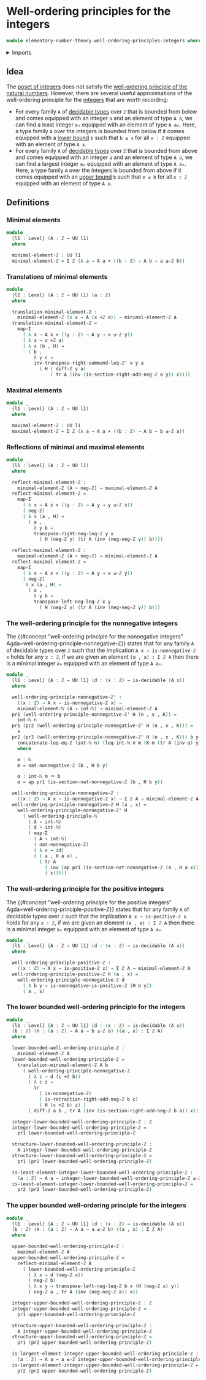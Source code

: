 # Well-ordering principles for the integers

```agda
module elementary-number-theory.well-ordering-principles-integers where
```

<details><summary>Imports</summary>

```agda
open import elementary-number-theory.addition-integers
open import elementary-number-theory.difference-integers
open import elementary-number-theory.inequality-integers
open import elementary-number-theory.integers
open import elementary-number-theory.natural-numbers
open import elementary-number-theory.nonnegative-integers
open import elementary-number-theory.positive-and-negative-integers
open import elementary-number-theory.positive-integers
open import elementary-number-theory.well-ordering-principle-natural-numbers

open import foundation.action-on-identifications-functions
open import foundation.cartesian-product-types
open import foundation.coproduct-types
open import foundation.decidable-types
open import foundation.dependent-pair-types
open import foundation.function-types
open import foundation.functoriality-dependent-pair-types
open import foundation.identity-types
open import foundation.transport-along-identifications
open import foundation.universe-levels
```

</details>

## Idea

The [poset of integers](elementary-number-theory.inequality-integers.md) does
not satisfy the
[well-ordering principle of the natural numbers](elementary-number-theory.well-ordering-principle-natural-numbers.md).
However, there are several useful approximations of the well-ordering principle
for the [integers](elementary-number-theory.integers.md) that are worth
recording:

- For every family `A` of [decidable types](foundation.decidable-types.md) over
  `ℤ` that is bounded from below and comes equipped with an integer `a` and an
  element of type `A a`, we can find a least integer `a₀` equipped with an
  element of type `A a₀`. Here, a type family `A` over the integers is bounded
  from below if it comes equipped with a
  [lower bound](order-theory.lower-bounds-posets.md) `b` such that `b ≤ x` for
  all `x : ℤ` equipped with an element of type `A x`.
- For every family `A` of [decidable types](foundation.decidable-types.md) over
  `ℤ` that is bounded from above and comes equipped with an integer `a` and an
  element of type `A a`, we can find a largest integer `a₀` equipped with an
  element of type `A a₀`. Here, a type family `A` over the integers is bounded
  from above if it comes equipped with an
  [upper bound](order-theory.lower-bounds-posets.md) `b` such that `x ≤ b` for
  all `x : ℤ` equipped with an element of type `A x`.

## Definitions

### Minimal elements

```agda
module _
  {l1 : Level} (A : ℤ → UU l1)
  where

  minimal-element-ℤ : UU l1
  minimal-element-ℤ = Σ ℤ (λ a → A a × ((b : ℤ) → A b → a ≤-ℤ b))
```

### Translations of minimal elements

```agda
module _
  {l1 : Level} (A : ℤ → UU l1) (a : ℤ)
  where

  translation-minimal-element-ℤ :
    minimal-element-ℤ (λ x → A (x +ℤ a)) → minimal-element-ℤ A
  translation-minimal-element-ℤ =
    map-Σ
      ( λ x → A x × ((y : ℤ) → A y → x ≤-ℤ y))
      ( λ x → x +ℤ a)
      ( λ x (b , H) →
        ( b ,
          λ y c →
          inv-transpose-right-summand-leq-ℤ' x y a
            ( H ( diff-ℤ y a)
                ( tr A (inv (is-section-right-add-neg-ℤ a y)) c))))
```

### Maximal elements

```agda
module _
  {l1 : Level} (A : ℤ → UU l1)
  where

  maximal-element-ℤ : UU l1
  maximal-element-ℤ = Σ ℤ (λ a → A a × ((b : ℤ) → A b → b ≤-ℤ a))
```

### Reflections of minimal and maximal elements

```agda
module _
  {l1 : Level} (A : ℤ → UU l1)
  where

  reflect-minimal-element-ℤ :
    minimal-element-ℤ (A ∘ neg-ℤ) → maximal-element-ℤ A
  reflect-minimal-element-ℤ =
    map-Σ
      ( λ x → A x × ((y : ℤ) → A y → y ≤-ℤ x))
      ( neg-ℤ)
      ( λ x (a , H) →
        ( a ,
          λ y b →
          transpose-right-neg-leq-ℤ y x
            ( H (neg-ℤ y) (tr A (inv (neg-neg-ℤ y)) b))))

  reflect-maximal-element-ℤ :
    maximal-element-ℤ (A ∘ neg-ℤ) → minimal-element-ℤ A
  reflect-maximal-element-ℤ =
    map-Σ
      ( λ x → A x × ((y : ℤ) → A y → x ≤-ℤ y))
      ( neg-ℤ)
       λ x (a , H) →
        ( a ,
          λ y b →
          transpose-left-neg-leq-ℤ x y
            ( H (neg-ℤ y) (tr A (inv (neg-neg-ℤ y)) b)))
```

### The well-ordering principle for the nonnegative integers

The
{{#concept "well-ordering principle for the nonnegative integers" Agda=well-ordering-principle-nonnegative-ℤ}}
states that for any family `A` of decidable types over `ℤ` such that the
implication `A x → is-nonnegative-ℤ x` holds for any `x : ℤ`, if we are given an
element `(a , a) : Σ ℤ A` then there is a minimal integer `a₀` equipped with an
element of type `A a₀`.

```agda
module _
  {l1 : Level} {A : ℤ → UU l1} (d : (x : ℤ) → is-decidable (A x))
  where

  well-ordering-principle-nonnegative-ℤ' :
    ((x : ℤ) → A x → is-nonnegative-ℤ x) →
    minimal-element-ℕ (A ∘ int-ℕ) → minimal-element-ℤ A
  pr1 (well-ordering-principle-nonnegative-ℤ' H (n , x , K)) =
    int-ℕ n
  pr1 (pr2 (well-ordering-principle-nonnegative-ℤ' H (n , x , K))) =
    x
  pr2 (pr2 (well-ordering-principle-nonnegative-ℤ' H (n , x , K))) b y =
    concatenate-leq-eq-ℤ (int-ℕ n) (leq-int-ℕ n m (K m (tr A (inv α) y))) α
    where

    m : ℕ
    m = nat-nonnegative-ℤ (b , H b y)

    α : int-ℕ m ＝ b
    α = ap pr1 (is-section-nat-nonnegative-ℤ (b , H b y))

  well-ordering-principle-nonnegative-ℤ :
    ((x : ℤ) → A x → is-nonnegative-ℤ x) → Σ ℤ A → minimal-element-ℤ A
  well-ordering-principle-nonnegative-ℤ H (a , x) =
    well-ordering-principle-nonnegative-ℤ' H
      ( well-ordering-principle-ℕ
        ( A ∘ int-ℕ)
        ( d ∘ int-ℕ)
        ( map-Σ
          ( A ∘ int-ℕ)
          ( nat-nonnegative-ℤ)
          ( λ x → id)
          ( ( a , H a x) ,
            ( tr A
              ( inv (ap pr1 (is-section-nat-nonnegative-ℤ (a , H a x))))
              ( x)))))
```

### The well-ordering principle for the positive integers

The
{{#concept "well-ordering principle for the positive integers" Agda=well-ordering-principle-positive-ℤ}}
states that for any family `A` of decidable types over `ℤ` such that the
implication `A x → is-positive-ℤ x` holds for any `x : ℤ`, if we are given an
element `(a , a) : Σ ℤ A` then there is a minimal integer `a₀` equipped with an
element of type `A a₀`.

```agda
module _
  {l1 : Level} {A : ℤ → UU l1} (d : (x : ℤ) → is-decidable (A x))
  where

  well-ordering-principle-positive-ℤ :
    ((x : ℤ) → A x → is-positive-ℤ x) → Σ ℤ A → minimal-element-ℤ A
  well-ordering-principle-positive-ℤ H (a , x) =
    well-ordering-principle-nonnegative-ℤ d
      ( λ b y → is-nonnegative-is-positive-ℤ (H b y))
      ( a , x)
```

### The lower bounded well-ordering principle for the integers

```agda
module _
  {l1 : Level} {A : ℤ → UU l1} (d : (x : ℤ) → is-decidable (A x))
  (b : ℤ) (H : (a : ℤ) → A a → b ≤-ℤ a) ((a , x) : Σ ℤ A)
  where

  lower-bounded-well-ordering-principle-ℤ :
    minimal-element-ℤ A
  lower-bounded-well-ordering-principle-ℤ =
    translation-minimal-element-ℤ A b
      ( well-ordering-principle-nonnegative-ℤ
        ( λ c → d (c +ℤ b))
        ( λ c z →
          tr
            ( is-nonnegative-ℤ)
            ( is-retraction-right-add-neg-ℤ b c)
            ( H (c +ℤ b) z) )
        ( diff-ℤ a b , tr A (inv (is-section-right-add-neg-ℤ b a)) x))

  integer-lower-bounded-well-ordering-principle-ℤ : ℤ
  integer-lower-bounded-well-ordering-principle-ℤ =
    pr1 lower-bounded-well-ordering-principle-ℤ

  structure-lower-bounded-well-ordering-principle-ℤ :
    A integer-lower-bounded-well-ordering-principle-ℤ
  structure-lower-bounded-well-ordering-principle-ℤ =
    pr1 (pr2 lower-bounded-well-ordering-principle-ℤ)

  is-least-element-integer-lower-bounded-well-ordering-principle-ℤ :
    (a : ℤ) → A a → integer-lower-bounded-well-ordering-principle-ℤ ≤-ℤ a
  is-least-element-integer-lower-bounded-well-ordering-principle-ℤ =
    pr2 (pr2 lower-bounded-well-ordering-principle-ℤ)
```

### The upper bounded well-ordering principle for the integers

```agda
module _
  {l1 : Level} {A : ℤ → UU l1} (d : (x : ℤ) → is-decidable (A x))
  (b : ℤ) (H : (a : ℤ) → A a → a ≤-ℤ b) ((a , x) : Σ ℤ A)
  where

  upper-bounded-well-ordering-principle-ℤ :
    maximal-element-ℤ A
  upper-bounded-well-ordering-principle-ℤ =
    reflect-minimal-element-ℤ A
      ( lower-bounded-well-ordering-principle-ℤ
        ( λ x → d (neg-ℤ x))
        ( neg-ℤ b)
        ( λ x y → transpose-left-neg-leq-ℤ b x (H (neg-ℤ x) y))
        ( neg-ℤ a , tr A (inv (neg-neg-ℤ a)) x))

  integer-upper-bounded-well-ordering-principle-ℤ : ℤ
  integer-upper-bounded-well-ordering-principle-ℤ =
    pr1 upper-bounded-well-ordering-principle-ℤ

  structure-upper-bounded-well-ordering-principle-ℤ :
    A integer-upper-bounded-well-ordering-principle-ℤ
  structure-upper-bounded-well-ordering-principle-ℤ =
    pr1 (pr2 upper-bounded-well-ordering-principle-ℤ)

  is-largest-element-integer-upper-bounded-well-ordering-principle-ℤ :
    (a : ℤ) → A a → a ≤-ℤ integer-upper-bounded-well-ordering-principle-ℤ
  is-largest-element-integer-upper-bounded-well-ordering-principle-ℤ =
    pr2 (pr2 upper-bounded-well-ordering-principle-ℤ)
```
